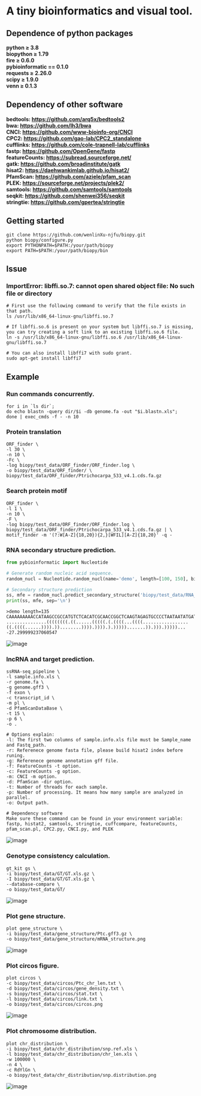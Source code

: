 # A tiny bioinformatics and visual tool.

## Dependence of python packages
**python ≥ 3.8<br />
biopython ≥ 1.79<br />
fire ≥ 0.6.0<br />
pybioinformatic == 0.1.0<br />
requests ≥ 2.26.0<br />
scipy ≥ 1.9.0<br />
venn ≥ 0.1.3<br />**
## Dependency of other software
**bedtools: https://github.com/arq5x/bedtools2<br />
bwa: https://github.com/lh3/bwa<br />
CNCI: https://github.com/www-bioinfo-org/CNCI<br />
CPC2: https://github.com/gao-lab/CPC2_standalone<br />
cufflinks: https://github.com/cole-trapnell-lab/cufflinks<br />
fastp: https://github.com/OpenGene/fastp<br />
featureCounts: https://subread.sourceforge.net/<br />
gatk: https://github.com/broadinstitute/gatk<br />
hisat2: https://daehwankimlab.github.io/hisat2/<br />
PfamScan: https://github.com/aziele/pfam_scan<br />
PLEK: https://sourceforge.net/projects/plek2/<br />
samtools: https://github.com/samtools/samtools<br />
seqkit: https://github.com/shenwei356/seqkit<br />
stringtie: https://github.com/gpertea/stringtie**

## Getting started
```shell
git clone https://github.com/wenlinXu-njfu/biopy.git
python biopy/configure.py
export PYTHONPATH=$PATH:/your/path/biopy
export PATH=$PATH:/your/path/biopy/bin
```

## Issue
### ImportError: libffi.so.7: cannot open shared object file: No such file or directory
```shell
# First use the following command to verify that the file exists in that path.
ls /usr/lib/x86_64-linux-gnu/libffi.so.7

# If libffi.so.6 is present on your system but libffi.so.7 is missing, you can try creating a soft link to an existing libffi.so.6 file.
ln -s /usr/lib/x86_64-linux-gnu/libffi.so.6 /usr/lib/x86_64-linux-gnu/libffi.so.7

# You can also install libffi7 with sudo grant.
sudo apt-get install libffi7
```

## Example
### Run commands concurrently.
```shell
for i in `ls dir`;
do echo blastn -query dir/$i -db genome.fa -out "$i.blastn.xls";
done | exec_cmds -f - -n 10
```

### Protein translation
```shell
ORF_finder \
-l 30 \
-n 10 \
-Fc \
-log biopy/test_data/ORF_finder/ORF_finder.log \
-o biopy/test_data/ORF_finder/ \
biopy/test_data/ORF_finder/Ptrichocarpa_533_v4.1.cds.fa.gz
```
### Search protein motif
```shell
ORF_finder \
-l 1 \
-n 10 \
-F \
-log biopy/test_data/ORF_finder/ORF_finder.log \
biopy/test_data/ORF_finder/Ptrichocarpa_533_v4.1.cds.fa.gz | \
motif_finder -m '(?:W[A-Z]{18,20}){2,}[WFIL][A-Z]{18,20}' -q -
```

### RNA secondary structure prediction.
```python
from pybioinformatic import Nucleotide

# Generate random nucleic acid sequence.
random_nucl = Nucleotide.random_nucl(name='demo', length=[100, 150], bias=1.0)

# Secondary structure prediction
ss, mfe = random_nucl.predict_secondary_structure('biopy/test_data/RNA_structure/structure.ps')
print(ss, mfe, sep='\n')
```
```
>demo length=135
CAAAAAAAAACCATAAGCCGCCATGTCTCACATCGCAACCGGCTCAAGTAGAGTGCCCCTAATAATATGATCTTCGCTACAGAAGTTCCCCCCCCGCTGCCGGCTAGATGCGAACTCCACGCCTGGATGGCTCAG
...............((((((((.((......(((((.(.((((...((((.................((.((((......)))).))........)))).)))).).))))).......)).))).)))))...
-27.299999237060547
```
![image](test_data/RNA_structure/structure.png)

### lncRNA and target prediction.
```shell
ssRNA-seq_pipeline \
-l sample.info.xls \
-r genome.fa \
-g genome.gff3 \
-f exon \
-c transcript_id \
-m pl \
-d PfamScanDataBase \
-t 15 \
-p 6 \
-o .
```
```
# Options explain:
-l: The first two columns of sample.info.xls file must be Sample_name and Fastq_path.
-r: Referenece genome fasta file, please build hisat2 index before runing.
-g: Referenece genome annotation gff file.
-f: FeatureCounts -t option.
-c: FeatureCounts -g option.
-m: CNCI -m option.
-d: PfamScan -dir option.
-t: Number of threads for each sample.
-p: Number of processing. It means how many sample are analyzed in parallel.
-o: Output path.

# Dependency software
Make sure these command can be found in your environment variable:
fastp, histat2, samtools, stringtie, cuffcompare, featureCounts, pfam_scan.pl, CPC2.py, CNCI.py, and PLEK
```
![image](test_data/lncRNA_analysis_pipeline/lncRNA_analysis_pipeline.png)

### Genotype consistency calculation.
```shell
gt_kit gs \
-i biopy/test_data/GT/GT.xls.gz \
-I biopy/test_data/GT/GT.xls.gz \
--database-compare \
-o biopy/test_data/GT/
```
![image](test_data/GT/Consistency.heatmap.png)

### Plot gene structure.
```shell
plot gene_structure \
-i biopy/test_data/gene_structure/Ptc.gff3.gz \
-o biopy/test_data/gene_structure/mRNA_structure.png
```
![image](test_data/gene_structure/mRNA_structure.png)

### Plot circos figure.
```shell
plot circos \
-c biopy/test_data/circos/Ptc_chr_len.txt \
-d biopy/test_data/circos/gene_density.txt \
-s biopy/test_data/circos/stat.txt \
-l biopy/test_data/circos/link.txt \
-o biopy/test_data/circos/circos.png
```
![image](test_data/circos/circos.png)

### Plot chromosome distribution.
```shell
plot chr_distribution \
-i biopy/test_data/chr_distribution/snp.ref.xls \
-l biopy/test_data/chr_distribution/chr_len.xls \
-w 100000 \
-n 4 \
-c RdYlGn \
-o biopy/test_data/chr_distribution/snp.distribution.png
```
![image](test_data/chr_distribution/snp.distribution.png)
